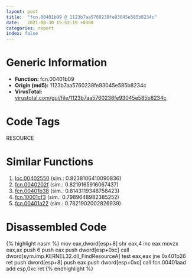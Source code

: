```yaml
---
layout: post
title:  "fcn.00401b09 @ 1123b7aa5760238fe93045e585b8234c"
date:   2021-08-30 15:52:19 +0300
categories: report
index: false
---
```


# Generic Information
- **Function:** fcn.00401b09
- **Origin (md5):** 1123b7aa5760238fe93045e585b8234c
- **VirusTotal:** [virustotal.com/gui/file/1123b7aa5760238fe93045e585b8234c][virustotal_ref]

# Code Tags
<span class="tag" id="RESOURCE">RESOURCE</span>


# Similar Functions

1. [loc.00402550][similar_1_ref] (sim.: 0.8238106410090836)
2. [fcn.0040202f][similar_2_ref] (sim.: 0.8219165916067437)
3. [fcn.00401b38][similar_3_ref] (sim.: 0.8143119348758423)
4. [fcn.10001cf3][similar_4_ref] (sim.: 0.7989648982385252)
5. [fcn.00401a22][similar_5_ref] (sim.: 0.7821902002826939)


# Disassembled Code

{% highlight nasm %}
mov eax,dword[esp+8]
shr eax,4
inc eax
movzx eax,ax
push 6
push eax
push dword[esp+0xc]
call dword[sym.imp.KERNEL32.dll_FindResourceA]
test eax,eax
jne 0x401b26
ret 
push dword[esp+8]
push eax
push dword[esp+0xc]
call fcn.00401aad
add esp,0xc
ret 
{% endhighlight %}


[similar_1_ref]: /report/loc.00402550@de21a548b66aa6c0b17491b6a31e14fa
[similar_2_ref]: /report/fcn.0040202f@59aef7c08025d70f84c85db2092fc99e
[similar_3_ref]: /report/fcn.00401b38@1123b7aa5760238fe93045e585b8234c
[similar_4_ref]: /report/fcn.10001cf3@481b545f5c18f2fce1caac67ddc419e8
[similar_5_ref]: /report/fcn.00401a22@44e1ffcf4e71f4505c09d520fd75f1e4
[virustotal_ref]: https://www.virustotal.com/gui/file/1123b7aa5760238fe93045e585b8234c